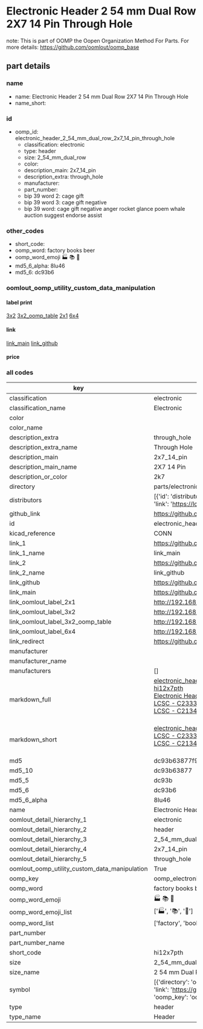 # Electronic Header 2 54 mm Dual Row 2X7 14 Pin Through Hole  

note: This is part of OOMP the Oopen Organization Method For Parts. For more details: https://github.com/oomlout/oomp_base

##  part details
  







### name
* name: Electronic Header 2 54 mm Dual Row 2X7 14 Pin Through Hole
* name_short: 
### id
* oomp_id: electronic_header_2_54_mm_dual_row_2x7_14_pin_through_hole
  * classification: electronic
  * type: header
  * size: 2_54_mm_dual_row
  * color: 
  * description_main: 2x7_14_pin
  * description_extra: through_hole
  * manufacturer: 
  * part_number: 
  * bip 39 word 2: cage gift
  * bip 39 word 3: cage gift negative
  * bip 39 word: cage gift negative anger rocket glance poem whale auction suggest endorse assist

### other_codes
* short_code: 
* oomp_word: factory books beer
* oomp_word_emoji :factory: :books: :beer:
* md5_6_alpha: 8lu46
* md5_6: dc93b6






### oomlout_oomp_utility_custom_data_manipulation
#### label print
[3x2](http://192.168.1.245:1112/?label=oomp%208lu46)
[3x2_oomp_table](http://192.168.1.108:1112/?label=oomp%208lu46)
[2x1](http://192.168.1.242:1112/?label=oomp%208lu46)
[6x4](http://192.168.1.55:1112/?label=oomp%208lu46)    

#### link

[link_main](https://github.com/oomlout/oomlout_oomp_version_1_messy/tree/main/parts/electronic_header_2_54_mm_dual_row_2x7_14_pin_through_hole) [link_github](https://github.com/oomlout/oomlout_oomp_version_1_messy/tree/main/parts/electronic_header_2_54_mm_dual_row_2x7_14_pin_through_hole)                             

#### price







### all codes 
| key | value |  
| --- | --- |  
| classification | electronic |  
| classification_name | Electronic |  
| color |  |  
| color_name |  |  
| description_extra | through_hole |  
| description_extra_name | Through Hole |  
| description_main | 2x7_14_pin |  
| description_main_name | 2X7 14 Pin |  
| description_or_color | 2k7 |  
| directory | parts/electronic_header_2_54_mm_dual_row_2x7_14_pin_through_hole |  
| distributors | [{'id': 'distributor_lcsc', 'link': 'https://lcsc.com/product-detail/C2333.html', 'name': 'LCSC', 'part_number': 'C2333'}, {'id': 'distributor_lcsc', 'link': 'https://lcsc.com/product-detail/C213462.html', 'name': 'LCSC', 'part_number': 'C213462'}] |  
| github_link | https://github.com/oomlout/oomlout_oomp_part_src/tree/main/parts/electronic_header_2_54_mm_dual_row_2x7_14_pin_through_hole |  
| id | electronic_header_2_54_mm_dual_row_2x7_14_pin_through_hole |  
| kicad_reference | CONN |  
| link_1 | https://github.com/oomlout/oomlout_oomp_version_1_messy/tree/main/parts/electronic_header_2_54_mm_dual_row_2x7_14_pin_through_hole |  
| link_1_name | link_main |  
| link_2 | https://github.com/oomlout/oomlout_oomp_version_1_messy/tree/main/parts/electronic_header_2_54_mm_dual_row_2x7_14_pin_through_hole |  
| link_2_name | link_github |  
| link_github | https://github.com/oomlout/oomlout_oomp_version_1_messy/tree/main/parts/electronic_header_2_54_mm_dual_row_2x7_14_pin_through_hole |  
| link_main | https://github.com/oomlout/oomlout_oomp_version_1_messy/tree/main/parts/electronic_header_2_54_mm_dual_row_2x7_14_pin_through_hole |  
| link_oomlout_label_2x1 | http://192.168.1.242:1112/?label=oomp%208lu46 |  
| link_oomlout_label_3x2 | http://192.168.1.245:1112/?label=oomp%208lu46 |  
| link_oomlout_label_3x2_oomp_table | http://192.168.1.108:1112/?label=oomp%208lu46 |  
| link_oomlout_label_6x4 | http://192.168.1.55:1112/?label=oomp%208lu46 |  
| link_redirect | https://github.com/oomlout/oomlout_oomp_version_1_messy/tree/main/parts/electronic_header_2_54_mm_dual_row_2x7_14_pin_through_hole |  
| manufacturer |  |  
| manufacturer_name |  |  
| manufacturers | [] |  
| markdown_full | [electronic_header_2_54_mm_dual_row_2x7_14_pin_through_hole](none)<br>[hi12x7pth](none)<br>[Electronic Header 2 54 Mm Dual Row 2X7 14 Pin Through Hole](none)<br>[LCSC - C2333<br>](https://lcsc.com/product-detail/C2333.html)[LCSC - C213462<br>](https://lcsc.com/product-detail/C213462.html)<br> |  
| markdown_short | [electronic_header_2_54_mm_dual_row_2x7_14_pin_through_hole](none)<br>[LCSC - C2333<br>](https://lcsc.com/product-detail/C2333.html)[LCSC - C213462<br>](https://lcsc.com/product-detail/C213462.html)<br> |  
| md5 | dc93b63877f9b4e18addb08b27d87101 |  
| md5_10 | dc93b63877 |  
| md5_5 | dc93b |  
| md5_6 | dc93b6 |  
| md5_6_alpha | 8lu46 |  
| name | Electronic Header 2 54 mm Dual Row 2X7 14 Pin Through Hole |  
| oomlout_detail_hierarchy_1 | electronic |  
| oomlout_detail_hierarchy_2 | header |  
| oomlout_detail_hierarchy_3 | 2_54_mm_dual_row |  
| oomlout_detail_hierarchy_4 | 2x7_14_pin |  
| oomlout_detail_hierarchy_5 | through_hole |  
| oomlout_oomp_utility_custom_data_manipulation | True |  
| oomp_key | oomp_electronic_header_2_54_mm_dual_row_2x7_14_pin_through_hole |  
| oomp_word | factory books beer |  
| oomp_word_emoji | :factory: :books: :beer: |  
| oomp_word_emoji_list | [':factory:', ':books:', ':beer:'] |  
| oomp_word_list | ['factory', 'books', 'beer'] |  
| part_number |  |  
| part_number_name |  |  
| short_code | hi12x7pth |  
| size | 2_54_mm_dual_row |  
| size_name | 2 54 mm Dual Row |  
| symbol | [{'directory': 'oomlout_oomp_symbol_bot/symbols/kicad_connector_generic_conn_02x07_odd_even//working/working.kicad_sym', 'index': 0, 'link': 'https://github.com/oomlout/oomlout_oomp_symbol_bot/tree/main/symbols/kicad_connector_generic_conn_02x07_odd_even', 'oomp_key': 'oomp_kicad_connector_generic_conn_02x07_odd_even'}] |  
| type | header |  
| type_name | Header |  
